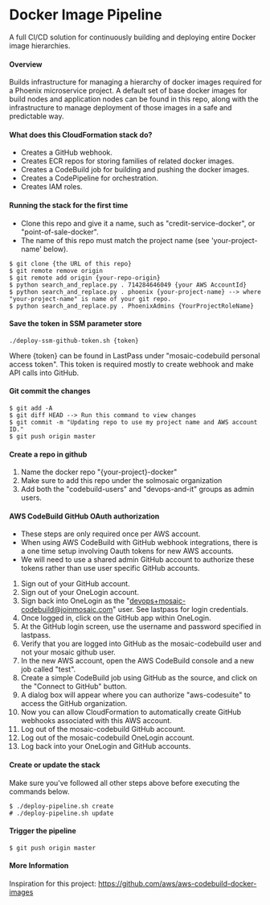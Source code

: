 # Docker Image Pipeline
A full CI/CD solution for continuously building and deploying entire Docker image hierarchies.

#### Overview
Builds infrastructure for managing a hierarchy of docker images required for a Phoenix microservice project.
A default set of base docker images for build nodes and application nodes can be found in this repo, along
with the infrastructure to manage deployment of those images in a safe and predictable way.

#### What does this CloudFormation stack do?
* Creates a GitHub webhook.
* Creates ECR repos for storing families of related docker images.
* Creates a CodeBuild job for building and pushing the docker images.
* Creates a CodePipeline for orchestration.
* Creates IAM roles.

#### Running the stack for the first time
* Clone this repo and give it a name, such as "credit-service-docker", or "point-of-sale-docker".
* The name of this repo must match the project name (see 'your-project-name' below).

```
$ git clone {the URL of this repo}
$ git remote remove origin
$ git remote add origin {your-repo-origin}
$ python search_and_replace.py . 714284646049 {your AWS AccountId}
$ python search_and_replace.py . phoenix {your-project-name} --> where "your-project-name" is name of your git repo.
$ python search_and_replace.py . PhoenixAdmins {YourProjectRoleName}
```

#### Save the token in SSM parameter store

```
./deploy-ssm-github-token.sh {token}
```
Where {token} can be found in LastPass under "mosaic-codebuild personal access token". This token is required mostly to create webhook and make API calls into GitHub.

#### Git commit the changes
```
$ git add -A
$ git diff HEAD --> Run this command to view changes
$ git commit -m "Updating repo to use my project name and AWS account ID."
$ git push origin master
```

#### Create a repo in github 
1. Name the docker repo "{your-project}-docker"
2. Make sure to add this repo under the solmosaic organization
3. Add both the "codebuild-users" and "devops-and-it" groups as admin users.

#### AWS CodeBuild GitHub OAuth authorization
* These steps are only required once per AWS account.
* When using AWS CodeBuild with GitHub webhook integrations, there is a one time setup involving Oauth tokens for new AWS accounts.
* We will need to use a shared admin GitHub account to authorize these tokens rather than use user specific GitHub accounts.
1. Sign out of your GitHub account.
2. Sign out of your OneLogin account.
3. Sign back into OneLogin as the "devops+mosaic-codebuild@joinmosaic.com" user. See lastpass for login credentials.
4. Once logged in, click on the GitHub app within OneLogin.
5. At the GitHub login screen, use the username and password specified in lastpass.
6. Verify that you are logged into GitHub as the mosaic-codebuild user and not your mosaic github user.
7. In the new AWS account, open the AWS CodeBuild console and a new job called "test".
8. Create a simple CodeBuild job using GitHub as the source, and click on the "Connect to GitHub" button.
9. A dialog box will appear where you can authorize "aws-codesuite" to access the GitHub organization.
10. Now you can allow CloudFormation to automatically create GitHub webhooks associated with this AWS account.
11. Log out of the mosaic-codebuild GitHub account.
12. Log out of the mosaic-codebuild OneLogin account.
13. Log back into your OneLogin and GitHub accounts. 

#### Create or update the stack 
Make sure you've followed all other steps above before executing the commands below.
```
$ ./deploy-pipeline.sh create
# ./deploy-pipeline.sh update
```

#### Trigger the pipeline
```
$ git push origin master
```

#### More Information
Inspiration for this project:
https://github.com/aws/aws-codebuild-docker-images
